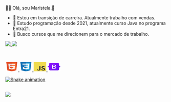 👱‍♀ Olá, sou Maristela.👋  


- 🔭 Estou em transição de carreira. Atualmente trabalho com vendas.
- 🌱 Estudo programação desde 2021, atualmente curso Java no programa Entra21.
- 🤔 Busco cursos que me direcionem para o mercado de trabalho.

<div>
  <a href="https://github.com/MaristelaP">
  <img height="180cm" src="https://github-readme-stats.vercel.app/api?username=MaristelaP&show_icons=true&theme=tokyonight&include_all_commits=true&count_private=true"/>   <img height="180cm" src="https://github-readme-stats.vercel.app/api/top-langs/?username=MaristelaP&layout=compact&langs_count=16&theme=tokyonight"/>
</div>
  
##  
  
<div style="display: inline_block"><br>
  <img align:"center" alt="MariCss" height="30" width="40" src="https://raw.githubusercontent.com/devicons/devicon/master/icons/html5/html5-original.svg">
  <img align:"center" alt="MariCss" height="30" width="40" src="https://raw.githubusercontent.com/devicons/devicon/master/icons/css3/css3-original.svg">
  <img align:"center" alt="MariCss" height="30" width="40" src="https://raw.githubusercontent.com/devicons/devicon/master/icons/javascript/javascript-original.svg">
  <img align:"center" alt="MariCss" height="30" width="40" src="https://raw.githubusercontent.com/devicons/devicon/master/icons/bootstrap/bootstrap-original.svg">
</div>  
  
  ![Snake animation](https://github.com/MaristelaP/MaristelaP/blob/output/github-contribution-grid-snake.svg)
  
##
  
<div>
  <a href= "https://www.linkedin.com/in/maristelapeglow/" target= "_blank"><img src="https://img.shields.io/badge/LinkedIn-0077B5?style=for-the-badge&logo=linkedin&logoColor=white" target= "_blank" /a>
</div>  
